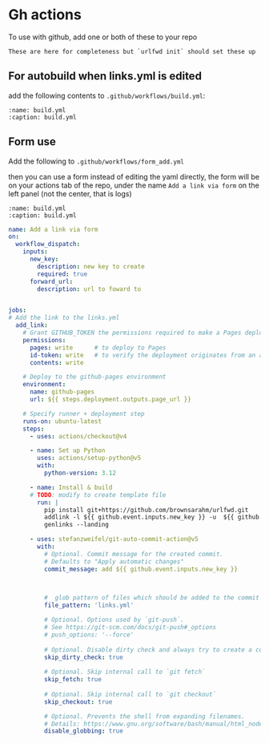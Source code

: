 # Gh actions

To use with github, add one or both of these to your repo

```{important}
These are here for completeness but `urlfwd init` should set these up 
```


## For autobuild when links.yml is edited

add the following contents to `.github/workflows/build.yml`:

```{literalinclude} ../../urlfwd/assets/build.yml
:name: build.yml 
:caption: build.yml
```


## Form use

Add the following to `.github/workflows/form_add.yml`

then you can use a form instead of editing the yaml directly, the form will be on your actions tab of the repo, under the name `Add a link via form` on the left panel (not the center, that is logs)

```{literalinclude} ../../urlfwd/assets/form_add.yml
:name: build.yml 
:caption: build.yml
```

```yaml
name: Add a link via form
on:
  workflow_dispatch:
    inputs:
      new_key:
        description: new key to create
        required: true
      forward_url:
        description: url to foward to


jobs:
# Add the link to the links.yml
  add_link:
    # Grant GITHUB_TOKEN the permissions required to make a Pages deployment
    permissions:
      pages: write      # to deploy to Pages
      id-token: write   # to verify the deployment originates from an appropriate source
      contents: write

    # Deploy to the github-pages environment
    environment:
      name: github-pages
      url: ${{ steps.deployment.outputs.page_url }}

    # Specify runner + deployment step
    runs-on: ubuntu-latest
    steps:
      - uses: actions/checkout@v4

      - name: Set up Python
        uses: actions/setup-python@v5
        with:
          python-version: 3.12

      - name: Install & build
      # TODO: modify to create template file
        run: |
          pip install git+https://github.com/brownsarahm/urlfwd.git
          addlink -l ${{ github.event.inputs.new_key }} -u  ${{ github.event.inputs.forward_url }}
          genlinks --landing 

      - uses: stefanzweifel/git-auto-commit-action@v5
        with:
          # Optional. Commit message for the created commit.
          # Defaults to "Apply automatic changes"
          commit_message: add ${{ github.event.inputs.new_key }} 

          

          #  glob pattern of files which should be added to the commit
          file_pattern: 'links.yml'

          # Optional. Options used by `git-push`.
          # See https://git-scm.com/docs/git-push#_options
          # push_options: '--force'
          
          # Optional. Disable dirty check and always try to create a commit and push
          skip_dirty_check: true    
          
          # Optional. Skip internal call to `git fetch`
          skip_fetch: true    
          
          # Optional. Skip internal call to `git checkout`
          skip_checkout: true

          # Optional. Prevents the shell from expanding filenames. 
          # Details: https://www.gnu.org/software/bash/manual/html_node/Filename-Expansion.html
          disable_globbing: true
```